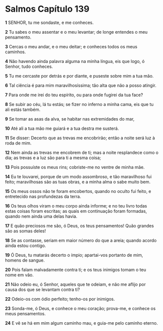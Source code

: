 # Salmos Capítulo 139

**1** 	SENHOR, tu me sondaste, e me conheces.

**2** 	Tu sabes o meu assentar e o meu levantar; de longe entendes o meu pensamento.

**3** 	Cercas o meu andar, e o meu deitar; e conheces todos os meus caminhos.

**4** 	Não havendo ainda palavra alguma na minha língua, eis que logo, ó Senhor, tudo conheces.

**5** 	Tu me cercaste por detrás e por diante, e puseste sobre mim a tua mão.

**6** 	Tal ciência é para mim maravilhosíssima; tão alta que não a posso atingir.

**7** 	Para onde me irei do teu espírito, ou para onde fugirei da tua face?

**8** 	Se subir ao céu, lá tu estás; se fizer no inferno a minha cama, eis que tu ali estás também.

**9** 	Se tomar as asas da alva, se habitar nas extremidades do mar,

**10** 	Até ali a tua mão me guiará e a tua destra me susterá.

**11** 	Se disser: Decerto que as trevas me encobrirão; então a noite será luz à roda de mim.

**12** 	Nem ainda as trevas me encobrem de ti; mas a noite resplandece como o dia; as trevas e a luz são para ti a mesma coisa;

**13** 	Pois possuíste os meus rins; cobriste-me no ventre de minha mãe.

**14** 	Eu te louvarei, porque de um modo assombroso, e tão maravilhoso fui feito; maravilhosas são as tuas obras, e a minha alma o sabe muito bem.

**15** 	Os meus ossos não te foram encobertos, quando no oculto fui feito, e entretecido nas profundezas da terra.

**16** 	Os teus olhos viram o meu corpo ainda informe; e no teu livro todas estas coisas foram escritas; as quais em continuação foram formadas, quando nem ainda uma delas havia.

**17** 	E quão preciosos me são, ó Deus, os teus pensamentos! Quão grandes são as somas deles!

**18** 	Se as contasse, seriam em maior número do que a areia; quando acordo ainda estou contigo.

**19** 	Ó Deus, tu matarás decerto o ímpio; apartai-vos portanto de mim, homens de sangue.

**20** 	Pois falam malvadamente contra ti; e os teus inimigos tomam o teu nome em vão.

**21** 	Não odeio eu, ó Senhor, aqueles que te odeiam, e não me aflijo por causa dos que se levantam contra ti?

**22** 	Odeio-os com ódio perfeito; tenho-os por inimigos.

**23** 	Sonda-me, ó Deus, e conhece o meu coração; prova-me, e conhece os meus pensamentos.

**24** 	E vê se há em mim algum caminho mau, e guia-me pelo caminho eterno.

